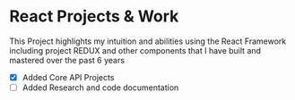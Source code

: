 # React Projects & Work
This Project highlights my intuition and abilities using the React Framework including project REDUX and other components that I have built and mastered over the past 6 years


- [x] Added Core API Projects
- [ ] Added Research and code documentation
